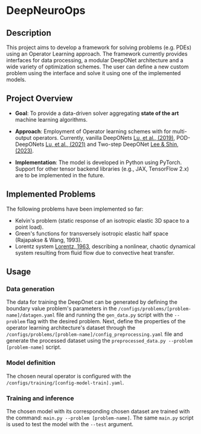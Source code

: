 # DeepNeuroOps

## Description

This project aims to develop a framework for solving problems (e.g. PDEs) using an Operator Learning approach. The framework currently provides interfaces for data processing, a modular DeepONet architecture and a wide variety of optimization schemes. The user can define a new custom problem using the interface and solve it using one of the implemented models.

## Project Overview

- **Goal**: To provide a data-driven solver aggregating **state of the art** machine learning algorithms.

- **Approach**: Employment of Operator learning schemes with for multi-output operators. Currently, vanilla DeepONets [Lu, et al., (2019)](https://arxiv.org/abs/1910.03193), POD-DeepONets [Lu, et al., (2021)](https://arxiv.org/abs/2111.05512) and Two-step DeepONet [Lee & Shin, (2023)](https://arxiv.org/abs/2309.01020).
  
- **Implementation**: The model is developed in Python using PyTorch. Support for other tensor backend libraries (e.g., JAX, TensorFlow 2.x) are to be implemented in the future.

## Implemented Problems

The following problems have been implemented so far:

- Kelvin's problem (static response of an isotropic elastic 3D space to a point load).
- Green's functions for transversely isotropic elastic half space (Rajapakse & Wang, 1993).
- Lorentz system [Lorentz, 1963](https://doi.org/10.1175/1520-0469(1963)020%3C0130:DNF%3E2.0.CO;2), describing a nonlinear, chaotic dynamical system resulting from fluid flow due to convective heat transfer.

## Usage

### Data generation

The data for training the DeepOnet can be generated by defining the boundary value problem's parameters in the  `/configs/problems/[problem-name]/datagen.yaml` file and running the `gen_data.py` script with the `--problem` flag with the desired problem. Next, define the properties of the operator learning architecture's dataset through the  `/configs/problems/[problem-name]/config_preprocessing.yaml` file and generate the processed dataset using the `preprocessed_data.py --problem [problem-name]` script.

### Model definition

The chosen neural operator is configured with the `/configs/training/[config-model-train].yaml`.

### Training and inference

The chosen model with its corresponding chosen dataset are trained with the command: `main.py --problem [problem-name]`. The same `main.py` script is used to test the model with the `--test` argument.
